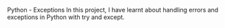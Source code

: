 Python - Exceptions
In this project, I have learnt about handling errors and exceptions in Python with try and except.

